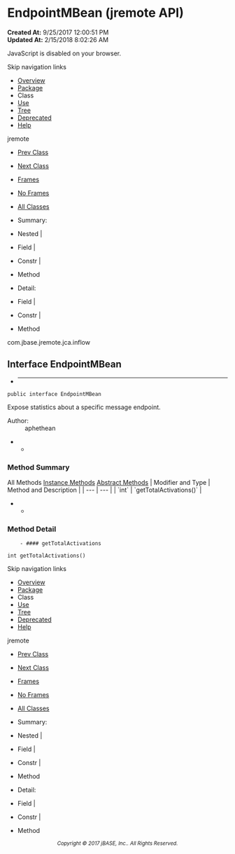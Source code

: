# EndpointMBean (jremote   API)

**Created At:** 9/25/2017 12:00:51 PM  
**Updated At:** 2/15/2018 8:02:26 AM  

<script type="text/javascript"><!--
    try {
        if (location.href.indexOf('is-external=true') == -1) {
            parent.document.title="EndpointMBean (jremote   API)";
        }
    }
    catch(err) {
    }
//-->
var methods = {"i0":6};
var tabs = {65535:["t0","All Methods"],2:["t2","Instance Methods"],4:["t3","Abstract Methods"]};
var altColor = "altColor";
var rowColor = "rowColor";
var tableTab = "tableTab";
var activeTableTab = "activeTableTab";</script><noscript><div>JavaScript is disabled on your browser.</div></noscript><!-- ========= START OF TOP NAVBAR ======= -->
<!--   -->
Skip navigation links
<!--   -->
- [Overview](../../../../../overview-summary.html)
- [Package](/39262-inflow/com_jbase_jremote_jca_inflow_package-summary)
- Class
- [Use](/39263-class-use/com_jbase_jremote_jca_inflow_class-use_EndpointMBean)
- [Tree](/39262-inflow/com_jbase_jremote_jca_inflow_package-tree)
- [Deprecated](../../../../../deprecated-list.html)
- [Help](../../../../../help-doc.html)


jremote <br>

- [Prev Class](/39262-inflow/com_jbase_jremote_jca_inflow_EndpointAdapterMBean "interface in com.jbase.jremote.jca.inflow")
- [Next Class](/39262-inflow/com_jbase_jremote_jca_inflow_InboundObjectFactory "class in com.jbase.jremote.jca.inflow")


- [Frames](../../../../../index.html?com/jbase/jremote/jca/inflow//39262-inflow/com_jbase_jremote_jca_inflow_EndpointMBean)
- [No Frames](/39262-inflow/com_jbase_jremote_jca_inflow_EndpointMBean)


- [All Classes](../../../../../allclasses-noframe.html)


<script type="text/javascript"><!--
  allClassesLink = document.getElementById("allclasses_navbar_top");
  if(window==top) {
    allClassesLink.style.display = "block";
  }
  else {
    allClassesLink.style.display = "none";
  }
  //--></script>

- Summary:
- Nested |
- Field |
- Constr |
- Method


- Detail:
- Field |
- Constr |
- Method
<!--   -->
<!-- ========= END OF TOP NAVBAR ========= --><!-- ======== START OF CLASS DATA ======== -->
com.jbase.jremote.jca.inflow

## Interface EndpointMBean

- * * *


```
public interface EndpointMBean
```

Expose statistics about a specific message endpoint.
<dl><dt><span class="simpleTagLabel">Author:</span></dt>
<dd>aphethean</dd></dl>

- <!-- ========== METHOD SUMMARY =========== -->
    - <!--   -->
### Method Summary


<caption><span id="t0" class="activeTableTab"><span>All Methods</span><span class="tabEnd"> </span></span><span id="t2" class="tableTab"><span><a href="javascript:show(2);">Instance Methods</a></span><span class="tabEnd"> </span></span><span id="t3" class="tableTab"><span><a href="javascript:show(4);">Abstract Methods</a></span><span class="tabEnd"> </span></span></caption>| Modifier and Type | Method and Description |
| --- | --- |
| `int` | `getTotalActivations()`  |

- <!-- ============ METHOD DETAIL ========== -->
    - <!--   -->
### Method Detail
<!--   -->
        - #### getTotalActivations

```
int getTotalActivations()
```
<!-- ========= END OF CLASS DATA ========= --><!-- ======= START OF BOTTOM NAVBAR ====== -->
<!--   -->
Skip navigation links
<!--   -->
- [Overview](../../../../../overview-summary.html)
- [Package](/39262-inflow/com_jbase_jremote_jca_inflow_package-summary)
- Class
- [Use](/39263-class-use/com_jbase_jremote_jca_inflow_class-use_EndpointMBean)
- [Tree](/39262-inflow/com_jbase_jremote_jca_inflow_package-tree)
- [Deprecated](../../../../../deprecated-list.html)
- [Help](../../../../../help-doc.html)


jremote <br>

- [Prev Class](/39262-inflow/com_jbase_jremote_jca_inflow_EndpointAdapterMBean "interface in com.jbase.jremote.jca.inflow")
- [Next Class](/39262-inflow/com_jbase_jremote_jca_inflow_InboundObjectFactory "class in com.jbase.jremote.jca.inflow")


- [Frames](../../../../../index.html?com/jbase/jremote/jca/inflow//39262-inflow/com_jbase_jremote_jca_inflow_EndpointMBean)
- [No Frames](/39262-inflow/com_jbase_jremote_jca_inflow_EndpointMBean)


- [All Classes](../../../../../allclasses-noframe.html)


<script type="text/javascript"><!--
  allClassesLink = document.getElementById("allclasses_navbar_bottom");
  if(window==top) {
    allClassesLink.style.display = "block";
  }
  else {
    allClassesLink.style.display = "none";
  }
  //--></script>

- Summary:
- Nested |
- Field |
- Constr |
- Method


- Detail:
- Field |
- Constr |
- Method
<!--   -->
<!-- ======== END OF BOTTOM NAVBAR ======= -->
<small>			<center>			<i>Copyright © 2017 jBASE, Inc.. All Rights Reserved.</i>		</center></small>

